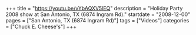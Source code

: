+++
title = "https://youtu.be/vYbAQXV5lEQ"
description = "Holiday Party 2008 show at San Antonio, TX (6874 Ingram Rd)."
startdate = "2008-12-00"
pages = ["San Antonio, TX (6874 Ingram Rd)"]
tags = ["Videos"]
categories = ["Chuck E. Cheese's"]
+++
